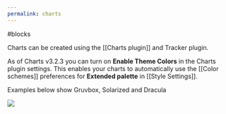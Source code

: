 ```yaml
---
permalink: charts
---
```

#blocks 

Charts can be created using the [[Charts plugin]] and Tracker plugin.

As of Charts v3.2.3 you can turn on **Enable Theme Colors** in the Charts plugin settings. This enables your charts to automatically use the [[Color schemes]] preferences for **Extended palette** in [[Style Settings]].

Examples below show Gruvbox, Solarized and Dracula

![](https://user-images.githubusercontent.com/10565871/155861927-2f588cb6-e0af-4347-9835-0ffe2bed64ca.png)